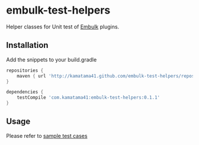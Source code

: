 # embulk-test-helpers
Helper classes for Unit test of [Embulk](http://www.embulk.org) plugins.

## Installation
Add the snippets to your build.gradle
```gradle
repositories {
    maven { url 'http://kamatama41.github.com/embulk-test-helpers/repository' }
}

dependencies {
    testCompile 'com.kamatama41:embulk-test-helpers:0.1.1'
}
```

## Usage
Please refer to [sample test cases](https://github.com/kamatama41/embulk-test-helpers/tree/master/src/test/java/org/embulk/test)
